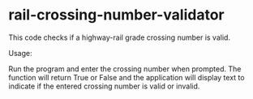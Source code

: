 # rail-crossing-number-validator
This code checks if a highway-rail grade crossing number is valid.

Usage:

Run the program and enter the crossing number when prompted. The function will return True or False and the application will display text
to indicate if the entered crossing number is valid or invalid.
